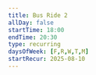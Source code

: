 ```yaml
---
title: Bus Ride 2
allDay: false
startTime: 18:00
endTime: 20:30
type: recurring
daysOfWeek: [F,R,W,T,M]
startRecur: 2025-08-10
---
```

